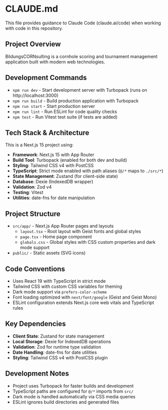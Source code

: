 
# CLAUDE.md

This file provides guidance to Claude Code (claude.ai/code) when working with code in this repository.

## Project Overview

BildungsCORNsulting is a cornhole scoring and tournament management application built with modern web technologies.

## Development Commands

- `npm run dev` - Start development server with Turbopack (runs on http://localhost:3000)
- `npm run build` - Build production application with Turbopack
- `npm run start` - Start production server
- `npm run lint` - Run ESLint for code quality checks
- `npm test` - Run Vitest test suite (if tests are added)

## Tech Stack & Architecture

This is a Next.js 15 project using:

- **Framework**: Next.js 15 with App Router
- **Build Tool**: Turbopack (enabled for both dev and build)
- **Styling**: Tailwind CSS v4 with PostCSS
- **TypeScript**: Strict mode enabled with path aliases (`@/*` maps to `./src/*`)
- **State Management**: Zustand (for client-side state)
- **Database**: Dexie (IndexedDB wrapper)
- **Validation**: Zod v4
- **Testing**: Vitest
- **Utilities**: date-fns for date manipulation

## Project Structure

- `src/app/` - Next.js App Router pages and layouts
  - `layout.tsx` - Root layout with Geist fonts and global styles
  - `page.tsx` - Home page component
  - `globals.css` - Global styles with CSS custom properties and dark mode support
- `public/` - Static assets (SVG icons)

## Code Conventions

- Uses React 19 with TypeScript in strict mode
- Tailwind CSS with custom CSS variables for theming
- Dark mode support via `prefers-color-scheme`
- Font loading optimized with `next/font/google` (Geist and Geist Mono)
- ESLint configuration extends Next.js core web vitals and TypeScript rules

## Key Dependencies

- **Client State**: Zustand for state management
- **Local Storage**: Dexie for IndexedDB operations
- **Validation**: Zod for runtime type validation
- **Date Handling**: date-fns for date utilities
- **Styling**: Tailwind CSS v4 with PostCSS plugin

## Development Notes

- Project uses Turbopack for faster builds and development
- TypeScript paths are configured for `@/*` imports from `src/`
- Dark mode is handled automatically via CSS media queries
- ESLint ignores build directories and generated files